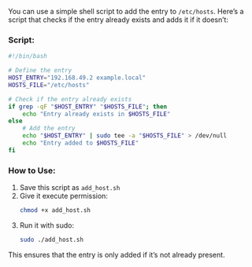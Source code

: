 You can use a simple shell script to add the entry to `/etc/hosts`. Here’s a script that checks if the entry already exists and adds it if it doesn’t:  

### Script:
```bash
#!/bin/bash

# Define the entry
HOST_ENTRY="192.168.49.2 example.local"
HOSTS_FILE="/etc/hosts"

# Check if the entry already exists
if grep -qF "$HOST_ENTRY" "$HOSTS_FILE"; then
    echo "Entry already exists in $HOSTS_FILE"
else
    # Add the entry
    echo "$HOST_ENTRY" | sudo tee -a "$HOSTS_FILE" > /dev/null
    echo "Entry added to $HOSTS_FILE"
fi
```

### How to Use:
1. Save this script as `add_host.sh`
2. Give it execute permission:
   ```bash
   chmod +x add_host.sh
   ```
3. Run it with sudo:
   ```bash
   sudo ./add_host.sh
   ```

This ensures that the entry is only added if it’s not already present.